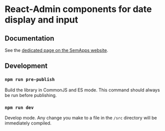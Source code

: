 # React-Admin components for date display and input

## Documentation

See the [dedicated page on the SemApps website](https://semapps.org/docs/frontend/date-components).

## Development

### `npm run pre-publish`

Build the library in CommonJS and ES mode.
This command should always be run before publishing.

### `npm run dev`

Develop mode. Any change you make to a file in the `/src` directory will be immediately compiled.

